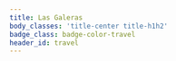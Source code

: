 ```yaml
---
title: Las Galeras
body_classes: 'title-center title-h1h2'
badge_class: badge-color-travel
header_id: travel
---
```



